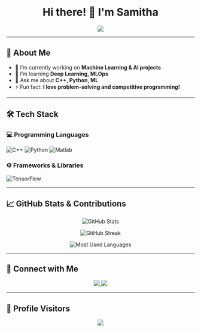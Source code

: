 <h1 align="center">Hi there! 👋 I'm Samitha</h1>

<p align="center">
  <img src="https://readme-typing-svg.herokuapp.com?font=Fira+Code&weight=500&size=22&pause=1000&color=36BCF7&center=true&vCenter=true&width=435&lines=Electronic+Engineer;ML+%2F+AI+ML+Enthusiast;Open+Source+Contributor;Always+learning+new+things!">
</p>

---

## 🚀 About Me
- 🔭 I’m currently working on **Machine Learning & AI projects**  
- 🌱 I’m learning **Deep Learning, MLOps**  
- 💬 Ask me about **C++, Python, ML**  
- ⚡ Fun fact: **I love problem-solving and competitive programming!**  

---

## 🛠️ Tech Stack

### **💻 Programming Languages**
![C++](https://img.shields.io/badge/C%2B%2B-00599C?style=for-the-badge&logo=c%2B%2B&logoColor=white)
![Python](https://img.shields.io/badge/Python-FFD43B?style=for-the-badge&logo=python&logoColor=blue)
![Matlab](https://img.shields.io/badge/Matlab-F7DF1E?style=for-the-badge&logo=matlab&logoColor=black)

### **⚙️ Frameworks & Libraries**
![TensorFlow](https://img.shields.io/badge/TensorFlow-FF6F00?style=for-the-badge&logo=tensorflow&logoColor=white)


---

## 📈 GitHub Stats & Contributions

<p align="center">
  <img src="https://github-readme-stats.vercel.app/api?username=samitha278&show_icons=true&theme=radical" alt="GitHub Stats">
</p>

<p align="center">
  <img src="https://github-readme-streak-stats.herokuapp.com/?user=samitha278&theme=radical" alt="GitHub Streak">
</p>

<p align="center">
  <img src="https://github-readme-stats-sigma-five.vercel.app/api/top-langs/?username=samitha278&layout=compact&theme=radical" alt="Most Used Languages">
</p>

---

## 🔗 Connect with Me
<p align="center">
  <a href="https://linkedin.com/in/samitha-sahan-52211a254" target="_blank">
    <img src="https://img.shields.io/badge/LinkedIn-0077B5?style=for-the-badge&logo=linkedin&logoColor=white">
  </a>
  <a href="mailto:samithasahanssb@gmail.com">
    <img src="https://img.shields.io/badge/Email-D14836?style=for-the-badge&logo=gmail&logoColor=white">
  </a>
</p>

---

## 🎯 Profile Visitors
<p align="center">
  <img src="https://komarev.com/ghpvc/?username=samitha278&color=green&style=for-the-badge">
</p>
